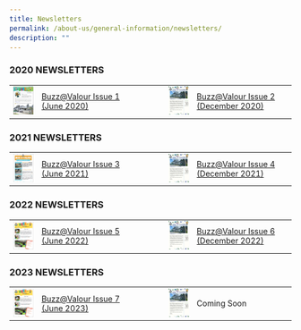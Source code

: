 ```yaml
---
title: Newsletters
permalink: /about-us/general-information/newsletters/
description: ""
---
```

### 2020 NEWSLETTERS

<table>		
	<tbody><tr>
		<td width="10%">
			<img src="/images/june_2020_pri_nl.jpg">
		</td>
		<td width="35%">
			<a href="https://drive.google.com/file/d/1ORNXkbhmZaNflgYv3vNhLN6JcFNeOWRC/view?usp=drive_link">
				Buzz@Valour Issue 1<br>
				(June 2020)</a>
		</td>
		<td width="10%" style="text-align: center"></td>
		<td width="10%" style="text-align: center">
			<img src="/images/december_2020_pri_nl.jpg">
		</td>
		<td width="35%">
			<a href="https://drive.google.com/file/d/1rr3QspWBnt3gbGCHCYFvUVzWgY3ack91/view?usp=drive_link">
			Buzz@Valour Issue 2<br>
			(December 2020)
			</a>
		</td>
	</tr>
</tbody></table>

### 2021 NEWSLETTERS

<table>		
	<tbody><tr>
		<td width="10%">
			<img src="/images/june_2021_pri_nl.jpg">
		</td>
		<td width="35%">
			<a href="https://drive.google.com/file/d/1OrENKeRqT7x2CaY6CcXt4juz-N3dJEqH/view?usp=drive_link">
				Buzz@Valour Issue 3<br>
				(June 2021)
			</a>
		</td>
		<td width="10%" style="text-align: center"></td>
		<td width="10%" style="text-align: center">
			<img src="/images/december_2020_pri_nl.jpg">
		</td>
		<td width="35%">
			<a href="https://drive.google.com/file/d/1ekVRaH9Ii21yxZgNy2Fw6X7918TeIPSW/view?usp=drive_link">
			Buzz@Valour Issue 4<br>
			(December 2021)
			</a>
		</td>
	</tr>
</tbody></table>

### 2022 NEWSLETTERS

<table>		
	<tbody><tr>
		<td width="10%">
			<img src="/images/june_2022_pri_nl.png">
		</td>
		<td width="35%">
			<a href="https://drive.google.com/file/d/1Hk6oruTnAVlaapfwM2J3AQ3Q4rb8Da7T/view?usp=drive_link">
				Buzz@Valour Issue 5<br>
				(June 2022)
			</a>
		</td>
		<td width="10%" style="text-align: center"></td>
		<td width="10%" style="text-align: center">
			<img src="/images/december_2020_pri_nl.jpg">
		</td>
		<td width="35%">
			<a href="https://drive.google.com/file/d/1aJHHrvZTCeUMjvwiE8XDQVkIUqQ0d_ft/view?usp=drive_link">
			Buzz@Valour Issue 6<br>
			(December 2022)
			</a>
		</td>
	</tr>
</tbody></table>

### 2023 NEWSLETTERS

<table>		
	<tbody><tr>
		<td width="10%">
			<img src="/images/june_2022_pri_nl.png">
		</td>
		<td width="35%">
			<a href="https://drive.google.com/file/d/1FQjVvcA_Fgk1ohSQNjYQZBX4b19d9ShD/view?usp=drive_link">
				Buzz@Valour Issue 7<br>
				(June 2023)
			</a>
		</td>
		<td width="10%" style="text-align: center"></td>
		<td width="10%" style="text-align: center">
			<img src="/images/december_2020_pri_nl.jpg">
		</td>
		<td width="35%">
			Coming Soon
		</td>
	</tr>
</tbody></table>